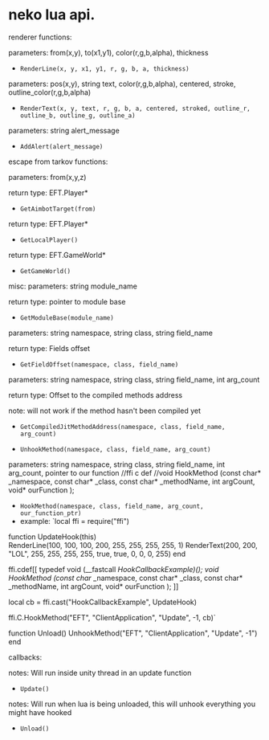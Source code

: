 # neko lua api.
renderer functions:

parameters: from(x,y), to(x1,y1), color(r,g,b,alpha), thickness
- `RenderLine(x, y, x1, y1, r, g, b, a, thickness)`

parameters: pos(x,y), string text, color(r,g,b,alpha), centered, stroke, outline_color(r,g,b,alpha)
- `RenderText(x, y, text, r, g, b, a, centered, stroked, outline_r, outline_b, outline_g, outline_a)`

parameters: string alert_message
- `AddAlert(alert_message)`

escape from tarkov functions:

parameters: from(x,y,z)

return type: EFT.Player*
- `GetAimbotTarget(from)`

return type: EFT.Player*
- `GetLocalPlayer()`

return type: EFT.GameWorld*
- `GetGameWorld()`

misc:
parameters: string module_name

return type: pointer to module base
- `GetModuleBase(module_name)`

parameters: string namespace, string class, string field_name

return type: Fields offset
- `GetFieldOffset(namespace, class, field_name)`

parameters: string namespace, string class, string field_name, int arg_count

return type: Offset to the compiled methods address

note: will not work if the method hasn't been compiled yet
- `GetCompiledJitMethodAddress(namespace, class, field_name, arg_count)`

- `UnhookMethod(namespace, class, field_name, arg_count)`

parameters: string namespace, string class, string field_name, int arg_count, pointer to our function
//ffi c def
//void HookMethod (const char* _namespace, const char* _class, const char* _methodName, int argCount, void* ourFunction );
- `HookMethod(namespace, class, field_name, arg_count, our_function_ptr)`
- example:
`local ffi = require("ffi")

function UpdateHook(this)    
    RenderLine(100, 100, 100, 200, 255, 255, 255, 255, 1)
    RenderText(200, 200, "LOL", 255, 255, 255, 255, true, true, 0, 0, 0, 255)
end

ffi.cdef[[
typedef void (__fastcall *HookCallbackExample)();
void HookMethod (const char* _namespace, const char* _class, const char* _methodName, int argCount, void* ourFunction );
]]

local cb = ffi.cast("HookCallbackExample", UpdateHook)

ffi.C.HookMethod("EFT", "ClientApplication", "Update", -1, cb)`

function Unload()
  UnhookMethod("EFT", "ClientApplication", "Update", -1")
end

callbacks:

notes: Will run inside unity thread in an update function
- `Update()`

notes: Will run when lua is being unloaded, this will unhook everything you might have hooked
- `Unload()`
